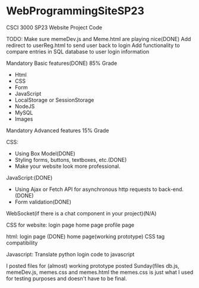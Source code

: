 # WebProgrammingSiteSP23
CSCI 3000 SP23 Website Project Code

TODO:
Make sure memeDev.js and Meme.html are playing nice(DONE)
Add redirect to userReg.html to send user back to login
Add functionality to compare entries in SQL database to user login information 

Mandatory Basic features(DONE) 85% Grade
- Html
- CSS
- Form
- JavaScript
- LocalStorage or SessionStorage
- NodeJS
- MySQL
- Images

Mandatory Advanced features 15% Grade

CSS:
- Using Box Model(DONE)
- Styling forms, buttons, textboxes, etc.(DONE)
- Make your website look more professional.

JavaScript:(DONE)
- Using Ajax or Fetch API for asynchronous http requests to back-end.(DONE)
- Form validation(DONE)

WebSocket(if there is a chat component in your project)(N/A)



CSS for website:
login page
home page
profile page

html:
login page (DONE)
home page(working prototype)
CSS tag compatibility

Javascript:
Translate python login code to javascript



I posted files for (almost) working prototype posted Sunday(files db.js, memeDev.js, memes.css and memes.html
the memes.css is just what I used for testing purposes and doesn't have to be final. 



